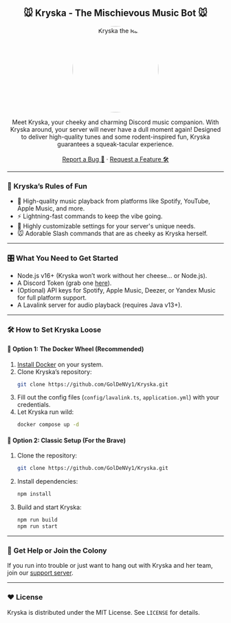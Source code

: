 <!-- PROJECT LOGO -->
<br />
<div align="center">
  <h2>🐭 Kryska - The Mischievous Music Bot 🐭</h2>
  <p align="center">
    <img src="https://stihi.ru/pics/2015/07/31/2652.jpg" alt="Kryska the Rat" style="border-radius: 50%; width: 200px; height: 200px;">
  </p>
  <p align="center">
    Meet Kryska, your cheeky and charming Discord music companion. With Kryska around, your server will never have a dull moment again! Designed to deliver high-quality tunes and some rodent-inspired fun, Kryska guarantees a squeak-tacular experience.
    <br /><br />
    <a href="https://github.com/GolDeNVy1/Kryska/issues">Report a Bug 🐞</a>
    ·
    <a href="https://github.com/GolDeNVy1/Kryska/issues">Request a Feature 🛠️</a>
  </p>
</div>

---

### 🐾 **Kryska’s Rules of Fun**

- 🎵 High-quality music playback from platforms like Spotify, YouTube, Apple Music, and more.  
- ⚡ Lightning-fast commands to keep the vibe going.  
- 🔧 Highly customizable settings for your server's unique needs.  
- 🐭 Adorable Slash commands that are as cheeky as Kryska herself.  

---

### 🎛️ **What You Need to Get Started**

- Node.js v16+ (Kryska won’t work without her cheese... or Node.js).  
- A Discord Token (grab one [here](https://discord.com/developers/applications)).  
- (Optional) API keys for Spotify, Apple Music, Deezer, or Yandex Music for full platform support.  
- A Lavalink server for audio playback (requires Java v13+).  

---

### 🛠️ **How to Set Kryska Loose**

#### 🐁 **Option 1: The Docker Wheel (Recommended)**  
1. [Install Docker](https://www.docker.com/get-started) on your system.  
2. Clone Kryska’s repository:  
   ```bash
   git clone https://github.com/GolDeNVy1/Kryska.git
   ```
3. Fill out the config files (`config/lavalink.ts`, `application.yml`) with your credentials.  
4. Let Kryska run wild:  
   ```bash
   docker compose up -d
   ```

#### 🐁 **Option 2: Classic Setup (For the Brave)**  
1. Clone the repository:  
   ```bash
   git clone https://github.com/GolDeNVy1/Kryska.git
   ```
2. Install dependencies:  
   ```bash
   npm install
   ```
3. Build and start Kryska:  
   ```bash
   npm run build  
   npm run start
   ```

---

### 🐀 **Get Help or Join the Colony**
If you run into trouble or just want to hang out with Kryska and her team, join our [support server](https://discord.gg/T6ayr3U92N).

---

### ❤️ **License**
Kryska is distributed under the MIT License. See `LICENSE` for details.  
